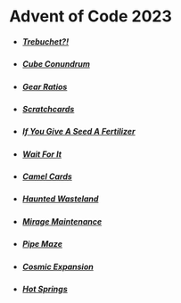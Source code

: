 # Advent of Code 2023

* ##### [Trebuchet?!](https://github.com/iliyaYanev/advent-of-code-2023/tree/master/src/main/java/day_1)
* ##### [Cube Conundrum](https://github.com/iliyaYanev/advent-of-code-2023/tree/master/src/main/java/day_2)
* ##### [Gear Ratios](https://github.com/iliyaYanev/advent-of-code-2023/tree/master/src/main/java/day_3)
* ##### [Scratchcards](https://github.com/iliyaYanev/advent-of-code-2023/tree/master/src/main/java/day_4)
* ##### [If You Give A Seed A Fertilizer](https://github.com/iliyaYanev/advent-of-code-2023/tree/master/src/main/java/day_5)
* ##### [Wait For It](https://github.com/iliyaYanev/advent-of-code-2023/tree/master/src/main/java/day_6)
* ##### [Camel Cards](https://github.com/iliyaYanev/advent-of-code-2023/tree/master/src/main/java/day_7)
* ##### [Haunted Wasteland](https://github.com/iliyaYanev/advent-of-code-2023/tree/master/src/main/java/day_8)
* ##### [Mirage Maintenance](https://github.com/iliyaYanev/advent-of-code-2023/tree/master/src/main/java/day_9)
* ##### [Pipe Maze](https://github.com/iliyaYanev/advent-of-code-2023/tree/master/src/main/java/day_10)
* ##### [Cosmic Expansion](https://github.com/iliyaYanev/advent-of-code-2023/tree/master/src/main/java/day_11)
* ##### [Hot Springs](https://github.com/iliyaYanev/advent-of-code-2023/tree/master/src/main/java/day_12)
